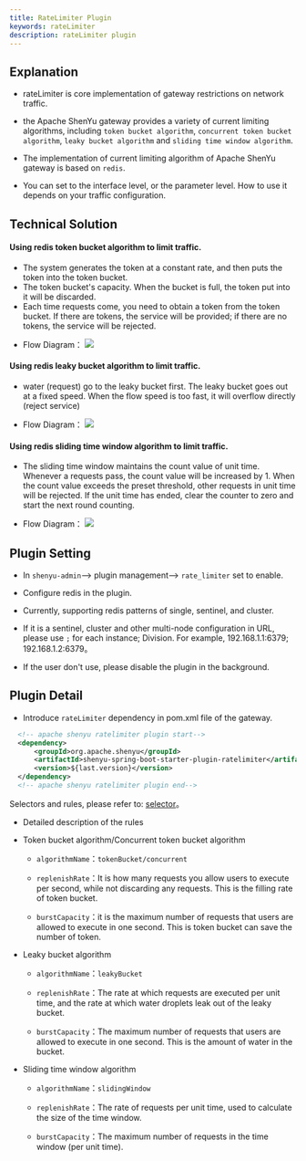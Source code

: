 ```yaml
---
title: RateLimiter Plugin
keywords: rateLimiter
description: rateLimiter plugin
---
```


## Explanation

* rateLimiter is core implementation of gateway restrictions on network traffic.

* the Apache ShenYu gateway provides a variety of current limiting algorithms, including `token bucket algorithm`, `concurrent token bucket algorithm`, `leaky bucket algorithm` and `sliding time window algorithm`.

* The implementation of current limiting algorithm of Apache ShenYu gateway is based on `redis`.

* You can set to the interface level, or the parameter level. How to use it depends on your traffic configuration.


## Technical Solution

#### Using redis token bucket algorithm to limit traffic.

- The system generates the token at a constant rate, and then puts the token into the token bucket.
- The token bucket's capacity. When the bucket is full, the token put into it will be discarded.
- Each time requests come, you need to obtain a token from the token bucket. If there are tokens, the service will be provided; if there are no tokens, the service will be rejected.

* Flow Diagram：
  ![](/img/shenyu/plugin/ratelimiter/tokenbucket.png)


#### Using redis leaky bucket algorithm to limit traffic.

- water (request) go to the leaky bucket first. The leaky bucket goes out at a fixed speed. When the flow speed is too fast, it will overflow directly (reject service)

* Flow Diagram：
  ![](/img/shenyu/plugin/ratelimiter/leakybucket.png)


#### Using redis sliding time window algorithm to limit traffic.

- The sliding time window maintains the count value of unit time. Whenever a requests pass, the count value will be increased by 1. When the count value exceeds the preset threshold, other requests in unit time will be rejected. If the unit time has ended, clear the counter to zero and start the next round counting.

* Flow Diagram：
  ![](/img/shenyu/plugin/ratelimiter/sldingwindow.png)


## Plugin Setting

* In `shenyu-admin`--> plugin management--> `rate_limiter` set to enable.

* Configure redis in the plugin.

* Currently, supporting redis patterns of single, sentinel, and cluster.

* If it is a sentinel, cluster and other multi-node configuration in URL, please use `;` for each instance; Division. For example, 192.168.1.1:6379; 192.168.1.2:6379。

* If the user don't use, please disable the plugin in the background.

## Plugin Detail

* Introduce `rateLimiter` dependency in pom.xml file of the gateway.

```xml
  <!-- apache shenyu ratelimiter plugin start-->
  <dependency>
      <groupId>org.apache.shenyu</groupId>
      <artifactId>shenyu-spring-boot-starter-plugin-ratelimiter</artifactId>
      <version>${last.version}</version>
  </dependency>
  <!-- apache shenyu ratelimiter plugin end-->
```

Selectors and rules, please refer to: [selector](../selector-and-rule)。

* Detailed description of the rules

* Token bucket algorithm/Concurrent token bucket algorithm

    * `algorithmName`：`tokenBucket/concurrent`

    * `replenishRate`：It is how many requests you allow users to execute per second, while not discarding any requests. This is the filling rate of token bucket.

    * `burstCapacity`：it is the maximum number of requests that users are allowed to execute in one second. This is token bucket can save the number of token.

* Leaky bucket algorithm

    * `algorithmName`：`leakyBucket`

    * `replenishRate`：The rate at which requests are executed per unit time, and the rate at which water droplets leak out of the leaky bucket.

    * `burstCapacity`：The maximum number of requests that users are allowed to execute in one second. This is the amount of water in the bucket.


* Sliding time window algorithm

    * `algorithmName`：`slidingWindow`

    * `replenishRate`：The rate of requests per unit time, used to calculate the size of the time window.

    * `burstCapacity`：The maximum number of requests in the time window (per unit time).
